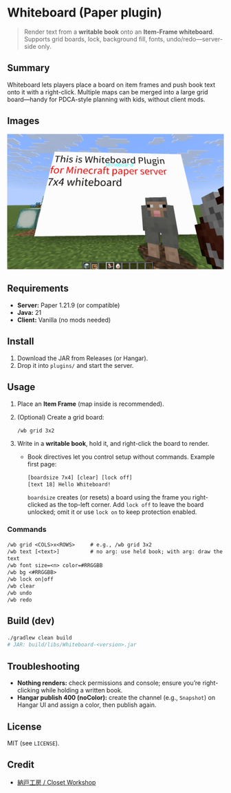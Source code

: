 # Whiteboard (Paper plugin)

> Render text from a **writable book** onto an **Item-Frame whiteboard**.
> Supports grid boards, lock, background fill, fonts, undo/redo—server-side only.

## Summary

Whiteboard lets players place a board on item frames and push book text onto it with a right-click. Multiple maps can be merged into a large grid board—handy for PDCA-style planning with kids, without client mods.

## Images

![whiteboard](assets/images/Minecraft_papar_whiteboard-plugin.png)

## Requirements

* **Server:** Paper 1.21.9 (or compatible)
* **Java:** 21
* **Client:** Vanilla (no mods needed)

## Install

1. Download the JAR from Releases (or Hangar).
2. Drop it into `plugins/` and start the server.

## Usage

1. Place an **Item Frame** (map inside is recommended).
2. (Optional) Create a grid board:

   ```
   /wb grid 3x2
   ```
3. Write in a **writable book**, hold it, and right-click the board to render.
   * Book directives let you control setup without commands. Example first page:

     ```
     [boardsize 7x4] [clear] [lock off]
     [text 18] Hello Whiteboard!
     ```

     `boardsize` creates (or resets) a board using the frame you right-clicked as the top-left corner.
     Add `lock off` to leave the board unlocked; omit it or use `lock on` to keep protection enabled.

### Commands

```
/wb grid <COLS>x<ROWS>     # e.g., /wb grid 3x2
/wb text [<text>]          # no arg: use held book; with arg: draw the text
/wb font size=<n> color=#RRGGBB
/wb bg <#RRGGBB>
/wb lock on|off
/wb clear
/wb undo
/wb redo
```

## Build (dev)

```bash
./gradlew clean build
# JAR: build/libs/Whiteboard-<version>.jar
```

## Troubleshooting

* **Nothing renders:** check permissions and console; ensure you’re right-clicking while holding a written book.
* **Hangar publish 400 (noColor):** create the channel (e.g., `Snapshot`) on Hangar UI and assign a color, then publish again.

## License

MIT (see `LICENSE`).

## Credit
* [納戸工房 / Closet Workshop](https://donguri3.net/)
